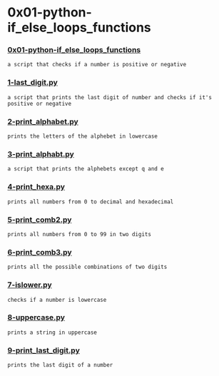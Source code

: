 # 0x01-python-if_else_loops_functions


### [0x01-python-if_else_loops_functions](./0x01-python-if_else_loops_functions)
```
a script that checks if a number is positive or negative
```


### [1-last_digit.py](./1-last_digit.py)
```
a script that prints the last digit of number and checks if it's positive or negative
```


### [2-print_alphabet.py](./2-print_alphabet.py)
```
prints the letters of the alphebet in lowercase
```


### [3-print_alphabt.py](./3-print_alphabt.py)
```
a script that prints the alphebets except q and e
```


### [4-print_hexa.py](./4-print_hexa.py)
```
prints all numbers from 0 to decimal and hexadecimal
```


### [5-print_comb2.py](./5-print_comb2.py)
```
prints all numbers from 0 to 99 in two digits
```


### [6-print_comb3.py](./6-print_comb3.py)
```
prints all the possible combinations of two digits
```


### [7-islower.py](./7-islower.py)
``` 
checks if a number is lowercase
```


### [8-uppercase.py](./8-uppercase.py)
```
prints a string in uppercase
```


### [9-print_last_digit.py](./9-print_last_digit.py)
```
prints the last digit of a number
```


